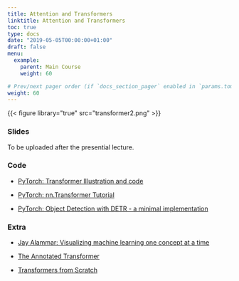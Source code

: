 ```yaml
---
title: Attention and Transformers
linktitle: Attention and Transformers
toc: true
type: docs
date: "2019-05-05T00:00:00+01:00"
draft: false
menu:
  example:
    parent: Main Course
    weight: 60

# Prev/next pager order (if `docs_section_pager` enabled in `params.toml`)
weight: 60
---
```


{{< figure library="true" src="transformer2.png" >}}

### Slides

To be uploaded after the presential lecture.

### Code

* [PyTorch: Transformer Illustration and code](https://githubtocolab.com/dlmacedo/starter-academic/blob/master/content/courses/deeplearning/notebooks/pytorch/Transformer_Illustration_and_code.ipynb)

* [PyTorch: nn.Transformer Tutorial](https://githubtocolab.com/dlmacedo/starter-academic/blob/master/content/courses/deeplearning/notebooks/pytorch/transformer_tutorial.ipynb)

* [PyTorch: Object Detection with DETR - a minimal implementation](https://githubtocolab.com/dlmacedo/starter-academic/blob/master/content/courses/deeplearning/notebooks/pytorch/detr_demo.ipynb)

### Extra

* [Jay Alammar: Visualizing machine learning one concept at a time](http://jalammar.github.io)

* [The Annotated Transformer](http://nlp.seas.harvard.edu/2018/04/03/attention.html)

* [Transformers from Scratch](http://peterbloem.nl/blog/transformers)
